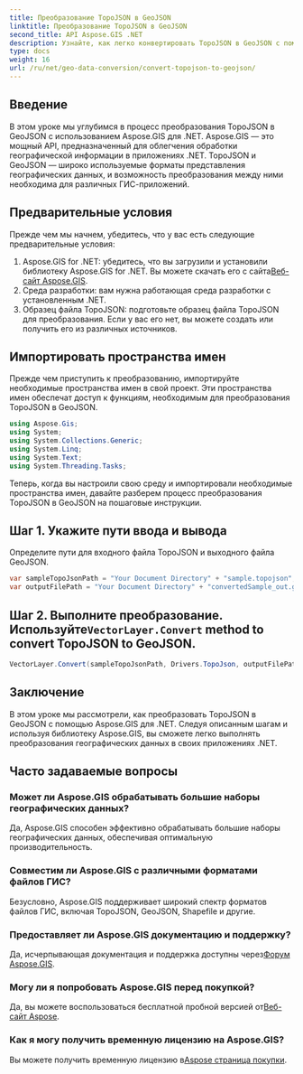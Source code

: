 ```yaml
---
title: Преобразование TopoJSON в GeoJSON
linktitle: Преобразование TopoJSON в GeoJSON
second_title: API Aspose.GIS .NET
description: Узнайте, как легко конвертировать TopoJSON в GeoJSON с помощью Aspose.GIS для .NET. Следуйте нашему пошаговому руководству для эффективной обработки географических данных.
type: docs
weight: 16
url: /ru/net/geo-data-conversion/convert-topojson-to-geojson/
---
```

## Введение
В этом уроке мы углубимся в процесс преобразования TopoJSON в GeoJSON с использованием Aspose.GIS для .NET. Aspose.GIS — это мощный API, предназначенный для облегчения обработки географической информации в приложениях .NET. TopoJSON и GeoJSON — широко используемые форматы представления географических данных, и возможность преобразования между ними необходима для различных ГИС-приложений.
## Предварительные условия
Прежде чем мы начнем, убедитесь, что у вас есть следующие предварительные условия:
1.  Aspose.GIS for .NET: убедитесь, что вы загрузили и установили библиотеку Aspose.GIS for .NET. Вы можете скачать его с сайта[Веб-сайт Aspose.GIS](https://releases.aspose.com/gis/net/).
2. Среда разработки: вам нужна работающая среда разработки с установленным .NET.
3. Образец файла TopoJSON: подготовьте образец файла TopoJSON для преобразования. Если у вас его нет, вы можете создать или получить его из различных источников.

## Импортировать пространства имен
Прежде чем приступить к преобразованию, импортируйте необходимые пространства имен в свой проект. Эти пространства имен обеспечат доступ к функциям, необходимым для преобразования TopoJSON в GeoJSON.

   ```csharp
using Aspose.Gis;
using System;
using System.Collections.Generic;
using System.Linq;
using System.Text;
using System.Threading.Tasks;
```

Теперь, когда вы настроили свою среду и импортировали необходимые пространства имен, давайте разберем процесс преобразования TopoJSON в GeoJSON на пошаговые инструкции.
## Шаг 1. Укажите пути ввода и вывода

Определите пути для входного файла TopoJSON и выходного файла GeoJSON.
```csharp
var sampleTopoJsonPath = "Your Document Directory" + "sample.topojson";
var outputFilePath = "Your Document Directory" + "convertedSample_out.geojson";
```
##  Шаг 2. Выполните преобразование. Используйте`VectorLayer.Convert` method to convert TopoJSON to GeoJSON.
```csharp
VectorLayer.Convert(sampleTopoJsonPath, Drivers.TopoJson, outputFilePath, Drivers.GeoJson);
```

## Заключение
В этом уроке мы рассмотрели, как преобразовать TopoJSON в GeoJSON с помощью Aspose.GIS для .NET. Следуя описанным шагам и используя библиотеку Aspose.GIS, вы сможете легко выполнять преобразования географических данных в своих приложениях .NET.
## Часто задаваемые вопросы
### Может ли Aspose.GIS обрабатывать большие наборы географических данных?
Да, Aspose.GIS способен эффективно обрабатывать большие наборы географических данных, обеспечивая оптимальную производительность.
### Совместим ли Aspose.GIS с различными форматами файлов ГИС?
Безусловно, Aspose.GIS поддерживает широкий спектр форматов файлов ГИС, включая TopoJSON, GeoJSON, Shapefile и другие.
### Предоставляет ли Aspose.GIS документацию и поддержку?
 Да, исчерпывающая документация и поддержка доступны через[Форум Aspose.GIS](https://forum.aspose.com/c/gis/33).
### Могу ли я попробовать Aspose.GIS перед покупкой?
 Да, вы можете воспользоваться бесплатной пробной версией от[Веб-сайт Aspose](https://releases.aspose.com/).
### Как я могу получить временную лицензию на Aspose.GIS?
 Вы можете получить временную лицензию в[Aspose страница покупки](https://purchase.aspose.com/temporary-license/).
